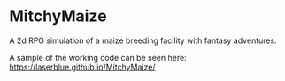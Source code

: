 # MitchyMaize
A 2d RPG simulation of a maize breeding facility with fantasy adventures.

A sample of the working code can be seen here:
https://laserblue.github.io/MitchyMaize/

